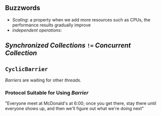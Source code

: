 ## Buzzwords

* *Scaling*: a property when we add more resources such as CPUs, the performance results gradually improve
* *independent operations*:

## *Synchronized Collections* `!=` *Concurrent Collection*

## `CyclicBarrier`
*Barriers* are waiting for other *threads*.

### Protocol Suitable for Using *Barrier*
"Everyone meet at McDonald's at 6:00; once you get there, stay there until everyone shows up, and then we'll figure out what we're doing next"    

